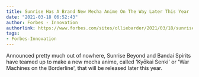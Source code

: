 ```yaml
---
title: Sunrise Has A Brand New Mecha Anime On The Way Later This Year
date: "2021-03-18 06:52:43"
author: Forbes - Innovation
authorlink: https://www.forbes.com/sites/olliebarder/2021/03/18/sunrise-has-a-brand-new-mecha-anime-on-the-way-later-this-year/
tags:
- Forbes-Innovation
---
```

Announced pretty much out of nowhere, Sunrise Beyond and Bandai Spirits have teamed up to make a new mecha anime, called 'Kyōkai Senki' or 'War Machines on the Borderline', that will be released later this year.